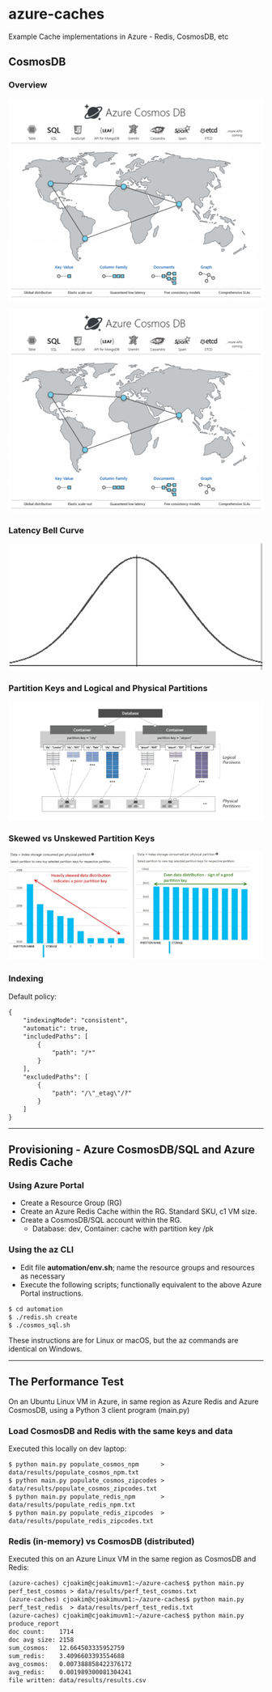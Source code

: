 # azure-caches

Example Cache implementations in Azure - Redis, CosmosDB, etc

## CosmosDB

### Overview 

![azure-cosmos-db](img/azure-cosmos-db-gray.png)

<p align="center">
  <img src="img/azure-cosmos-db-gray.png">
</p>

### Latency Bell Curve

<p align="center">
  <img width="500" height="250" src="img/bell-curve.jpg">
</p>

### Partition Keys and Logical and Physical Partitions

![resource-partition](img/resource-partition.png)

### Skewed vs Unskewed Partition Keys

![cosmosdbpartitions](img/cosmosdbpartitions.jpg)

### Indexing

Default policy:
```
{
    "indexingMode": "consistent",
    "automatic": true,
    "includedPaths": [
        {
            "path": "/*"
        }
    ],
    "excludedPaths": [
        {
            "path": "/\"_etag\"/?"
        }
    ]
}
```

---

## Provisioning - Azure CosmosDB/SQL and Azure Redis Cache

### Using Azure Portal

- Create a Resource Group (RG)
- Create an Azure Redis Cache within the RG.  Standard SKU, c1 VM size.
- Create a CosmosDB/SQL account within the RG.
  - Database: dev, Container: cache with partition key /pk

### Using the az CLI

- Edit file **automation/env.sh**; name the resource groups and resources as necessary
- Execute the following scripts; functionally equivalent to the above Azure Portal instructions.
```
$ cd automation
$ ./redis.sh create
$ ./cosmos_sql.sh
```

These instructions are for Linux or macOS, but the az commands are identical on Windows.

---

## The Performance Test

On an Ubuntu Linux VM in Azure, in same region as Azure Redis and Azure CosmosDB, 
using a Python 3 client program (main.py)

### Load CosmosDB and Redis with the same keys and data

Executed this locally on dev laptop:

```
$ python main.py populate_cosmos_npm      > data/results/populate_cosmos_npm.txt
$ python main.py populate_cosmos_zipcodes > data/results/populate_cosmos_zipcodes.txt
$ python main.py populate_redis_npm       > data/results/populate_redis_npm.txt
$ python main.py populate_redis_zipcodes  > data/results/populate_redis_zipcodes.txt
```

### Redis (in-memory) vs CosmosDB (distributed)

Executed this on an Azure Linux VM in the same region as CosmosDB and Redis:

```
(azure-caches) cjoakim@cjoakimuvm1:~/azure-caches$ python main.py perf_test_cosmos > data/results/perf_test_cosmos.txt
(azure-caches) cjoakim@cjoakimuvm1:~/azure-caches$ python main.py perf_test_redis  > data/results/perf_test_redis.txt
(azure-caches) cjoakim@cjoakimuvm1:~/azure-caches$ python main.py produce_report
doc count:    1714
doc avg size: 2158
sum_cosmos:   12.664503335952759
sum_redis:    3.4096603393554688
avg_cosmos:   0.007388858422376172
avg_redis:    0.001989300081304241
file written: data/results/results.csv
```

